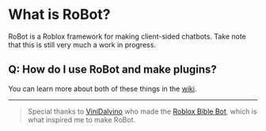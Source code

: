 # What is RoBot?
RoBot is a Roblox framework for making client-sided chatbots. Take note that this is still very much a work in progress.

## Q: How do I use RoBot and make plugins?
You can learn more about both of these things in the [wiki](https://github.com/Supercolbat/RoBot/wiki).

---
> Special thanks to [ViniDalvino](https://github.com/ViniDalvino) who made the [Roblox Bible Bot](https://github.com/ViniDalvino/roblox-bible-bot/), which is what inspired me to make RoBot.
